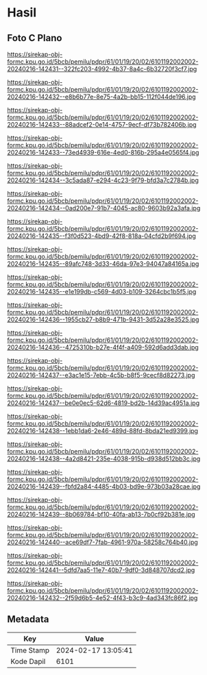 # Hasil

## Foto C Plano

https://sirekap-obj-formc.kpu.go.id/5bcb/pemilu/pdpr/61/01/19/20/02/6101192002002-20240216-142431--322fc203-4992-4b37-8a4c-6b32720f3cf7.jpg

https://sirekap-obj-formc.kpu.go.id/5bcb/pemilu/pdpr/61/01/19/20/02/6101192002002-20240216-142432--e8b6b77e-8e75-4a2b-bb15-112f044de196.jpg

https://sirekap-obj-formc.kpu.go.id/5bcb/pemilu/pdpr/61/01/19/20/02/6101192002002-20240216-142433--88adcef2-0e14-4757-9ecf-df73b782406b.jpg

https://sirekap-obj-formc.kpu.go.id/5bcb/pemilu/pdpr/61/01/19/20/02/6101192002002-20240216-142433--73ed4939-616e-4ed0-816b-295a4e0565f4.jpg

https://sirekap-obj-formc.kpu.go.id/5bcb/pemilu/pdpr/61/01/19/20/02/6101192002002-20240216-142434--3c5ada87-e294-4c23-9f79-bfd3a7c2784b.jpg

https://sirekap-obj-formc.kpu.go.id/5bcb/pemilu/pdpr/61/01/19/20/02/6101192002002-20240216-142434--0ad200e7-91b7-4045-ac80-9603b92a3afa.jpg

https://sirekap-obj-formc.kpu.go.id/5bcb/pemilu/pdpr/61/01/19/20/02/6101192002002-20240216-142435--f3f0d523-4bd9-42f8-818a-04cfd2b9f694.jpg

https://sirekap-obj-formc.kpu.go.id/5bcb/pemilu/pdpr/61/01/19/20/02/6101192002002-20240216-142435--89afc748-3d33-46da-97e3-94047a84165a.jpg

https://sirekap-obj-formc.kpu.go.id/5bcb/pemilu/pdpr/61/01/19/20/02/6101192002002-20240216-142435--e1e199db-c569-4d03-b109-3264cbc1b5f5.jpg

https://sirekap-obj-formc.kpu.go.id/5bcb/pemilu/pdpr/61/01/19/20/02/6101192002002-20240216-142436--1955cb27-b8b9-471b-9431-3d52a28e3525.jpg

https://sirekap-obj-formc.kpu.go.id/5bcb/pemilu/pdpr/61/01/19/20/02/6101192002002-20240216-142436--4725310b-b27e-4f4f-a409-592d6add3dab.jpg

https://sirekap-obj-formc.kpu.go.id/5bcb/pemilu/pdpr/61/01/19/20/02/6101192002002-20240216-142437--e3ac1e15-7ebb-4c5b-b8f5-9cecf8d82273.jpg

https://sirekap-obj-formc.kpu.go.id/5bcb/pemilu/pdpr/61/01/19/20/02/6101192002002-20240216-142437--be0e0ec5-62d6-4819-bd2b-14d39ac4951a.jpg

https://sirekap-obj-formc.kpu.go.id/5bcb/pemilu/pdpr/61/01/19/20/02/6101192002002-20240216-142438--1ebb1da6-2e46-489d-88fd-8bda21ed9399.jpg

https://sirekap-obj-formc.kpu.go.id/5bcb/pemilu/pdpr/61/01/19/20/02/6101192002002-20240216-142438--4a2d8421-235e-4038-915b-d938d512bb3c.jpg

https://sirekap-obj-formc.kpu.go.id/5bcb/pemilu/pdpr/61/01/19/20/02/6101192002002-20240216-142439--fbfd2a84-4485-4b03-bd9e-973b03a28cae.jpg

https://sirekap-obj-formc.kpu.go.id/5bcb/pemilu/pdpr/61/01/19/20/02/6101192002002-20240216-142439--8b069784-bf10-40fa-ab13-7b0cf92b381e.jpg

https://sirekap-obj-formc.kpu.go.id/5bcb/pemilu/pdpr/61/01/19/20/02/6101192002002-20240216-142440--ace69df7-7fab-4961-970a-58258c764b40.jpg

https://sirekap-obj-formc.kpu.go.id/5bcb/pemilu/pdpr/61/01/19/20/02/6101192002002-20240216-142441--5dfd7aa5-11e7-40b7-9df0-3d848707dcd2.jpg

https://sirekap-obj-formc.kpu.go.id/5bcb/pemilu/pdpr/61/01/19/20/02/6101192002002-20240216-142432--2f59d6b5-4e52-4f43-b3c9-4ad343fc86f2.jpg


## Metadata

| Key        | Value               |
| ---------- | ------------------- |
| Time Stamp | 2024-02-17 13:05:41 |
| Kode Dapil | 6101                |



